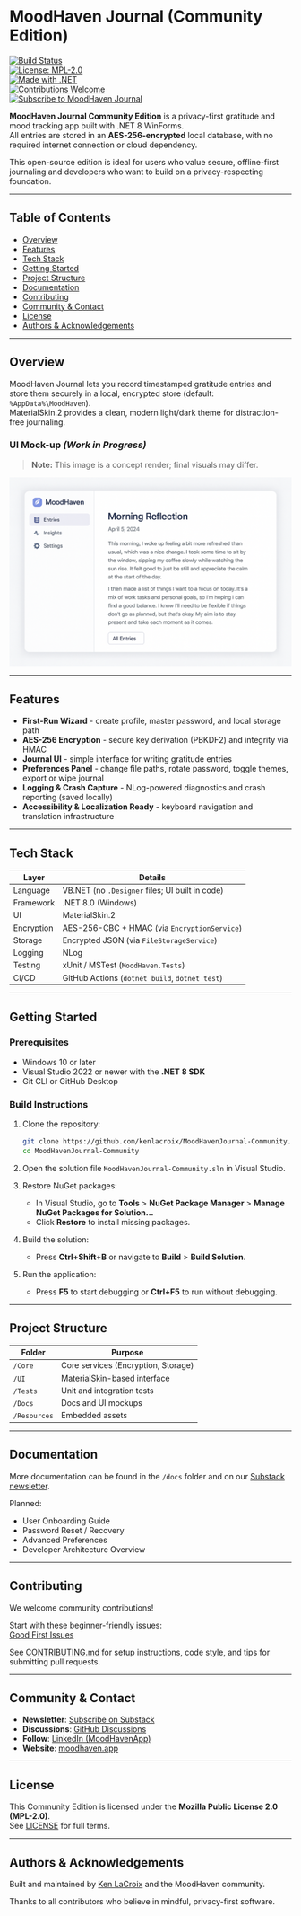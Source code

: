 # MoodHaven Journal (Community Edition)

[![Build Status](https://img.shields.io/github/actions/workflow/status/kenlacroix/MoodHavenJournal/ci.yml?branch=main)](https://github.com/kenlacroix/MoodHavenJournal/actions)  
[![License: MPL-2.0](https://img.shields.io/badge/License-MPL_2.0-brightgreen.svg)](LICENSE)  
[![Made with .NET](https://img.shields.io/badge/Made%20with-.NET%208-blueviolet)](https://dotnet.microsoft.com/en-us/download/dotnet/8.0)  
[![Contributions Welcome](https://img.shields.io/badge/contributions-welcome-orange.svg)](https://github.com/kenlacroix/MoodHavenJournal/issues?q=is%3Aissue+is%3Aopen+label%3A%22good+first+issue%22)  
[![Subscribe to MoodHaven Journal](https://img.shields.io/badge/Subscribe%20to-MoodHaven%20Journal-brightgreen)](https://moodhaven.substack.com/subscribe)

**MoodHaven Journal Community Edition** is a privacy-first gratitude and mood tracking app built with .NET 8 WinForms.  
All entries are stored in an **AES-256-encrypted** local database, with no required internet connection or cloud dependency.

This open-source edition is ideal for users who value secure, offline-first journaling and developers who want to build on a privacy-respecting foundation.

---

## Table of Contents

- [Overview](#overview)  
- [Features](#features)  
- [Tech Stack](#tech-stack)  
- [Getting Started](#getting-started)  
- [Project Structure](#project-structure)  
- [Documentation](#documentation)  
- [Contributing](#contributing)  
- [Community & Contact](#community--contact)  
- [License](#license)  
- [Authors & Acknowledgements](#authors--acknowledgements)  

---

## Overview

MoodHaven Journal lets you record timestamped gratitude entries and store them securely in a local, encrypted store (default: `%AppData%\MoodHaven`).  
MaterialSkin.2 provides a clean, modern light/dark theme for distraction-free journaling.

### UI Mock-up _(Work in Progress)_

> **Note:** This image is a concept render; final visuals may differ.

![MoodHaven UI Mock-up](/Docs/Assets/MoodBloom_UI_Mockup.png)

---

## Features

* **First-Run Wizard** - create profile, master password, and local storage path  
* **AES-256 Encryption** - secure key derivation (PBKDF2) and integrity via HMAC  
* **Journal UI** - simple interface for writing gratitude entries  
* **Preferences Panel** - change file paths, rotate password, toggle themes, export or wipe journal  
* **Logging & Crash Capture** - NLog-powered diagnostics and crash reporting (saved locally)  
* **Accessibility & Localization Ready** - keyboard navigation and translation infrastructure  

---

## Tech Stack

| Layer     | Details                                                     |
|-----------|-------------------------------------------------------------|
| Language  | VB.NET (no `.Designer` files; UI built in code)             |
| Framework | .NET 8.0 (Windows)                                           |
| UI        | MaterialSkin.2                                              |
| Encryption| AES-256-CBC + HMAC (via `EncryptionService`)                |
| Storage   | Encrypted JSON (via `FileStorageService`)                   |
| Logging   | NLog                                                        |
| Testing   | xUnit / MSTest (`MoodHaven.Tests`)                          |
| CI/CD     | GitHub Actions (`dotnet build`, `dotnet test`)              |

---

## Getting Started

### Prerequisites

- Windows 10 or later  
- Visual Studio 2022 or newer with the **.NET 8 SDK**  
- Git CLI or GitHub Desktop

### Build Instructions

1. Clone the repository:

   ```bash
   git clone https://github.com/kenlacroix/MoodHavenJournal-Community.git
   cd MoodHavenJournal-Community
   ```

2. Open the solution file `MoodHavenJournal-Community.sln` in Visual Studio.

3. Restore NuGet packages:
   - In Visual Studio, go to **Tools** > **NuGet Package Manager** > **Manage NuGet Packages for Solution...**
   - Click **Restore** to install missing packages.

4. Build the solution:
   - Press **Ctrl+Shift+B** or navigate to **Build** > **Build Solution**.

5. Run the application:
   - Press **F5** to start debugging or **Ctrl+F5** to run without debugging.

---

## Project Structure

| Folder              | Purpose                                |
|---------------------|----------------------------------------|
| `/Core`             | Core services (Encryption, Storage)    |
| `/UI`               | MaterialSkin-based interface            |
| `/Tests`            | Unit and integration tests             |
| `/Docs`             | Docs and UI mockups                    |
| `/Resources`        | Embedded assets                        |

---

## Documentation

More documentation can be found in the `/docs` folder and on our [Substack newsletter](https://moodhaven.substack.com/).

Planned:
- User Onboarding Guide  
- Password Reset / Recovery  
- Advanced Preferences  
- Developer Architecture Overview  

---

## Contributing

We welcome community contributions!

Start with these beginner-friendly issues:  
[Good First Issues](https://github.com/kenlacroix/MoodHavenJournal/issues?q=is%3Aissue+is%3Aopen+label%3A%22good+first+issue%22)

See [CONTRIBUTING.md](CONTRIBUTING.md) for setup instructions, code style, and tips for submitting pull requests.

---

## Community & Contact

- **Newsletter**: [Subscribe on Substack](https://moodhaven.substack.com)  
- **Discussions**: [GitHub Discussions](https://github.com/kenlacroix/MoodHavenJournal/discussions)  
- **Follow**: [LinkedIn (MoodHavenApp)](https://www.linkedin.com/company/moodhavenapp)
- **Website**: [moodhaven.app](https://journal.moodhaven.app)

---

## License

This Community Edition is licensed under the **Mozilla Public License 2.0 (MPL-2.0)**.  
See [LICENSE](LICENSE) for full terms.

---

## Authors & Acknowledgements

Built and maintained by [Ken LaCroix](https://github.com/kenlacroix) and the MoodHaven community.

Thanks to all contributors who believe in mindful, privacy-first software.
